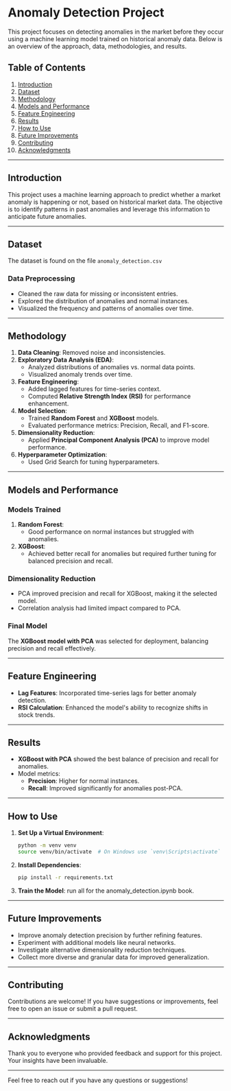# Anomaly Detection Project

This project focuses on detecting anomalies in the market before they occur using a machine learning model trained on historical anomaly data. Below is an overview of the approach, data, methodologies, and results.

## Table of Contents
1. [Introduction](#introduction)
2. [Dataset](#dataset)
3. [Methodology](#methodology)
4. [Models and Performance](#models-and-performance)
5. [Feature Engineering](#feature-engineering)
6. [Results](#results)
7. [How to Use](#how-to-use)
8. [Future Improvements](#future-improvements)
9. [Contributing](#contributing)
10. [Acknowledgments](#acknowledgments)

---

## Introduction
This project uses a machine learning approach to predict whether a market anomaly is happening or not, based on historical market data. The objective is to identify patterns in past anomalies and leverage this information to anticipate future anomalies.

---

## Dataset
The dataset is found on the file `anomaly_detection.csv`

### Data Preprocessing
- Cleaned the raw data for missing or inconsistent entries.
- Explored the distribution of anomalies and normal instances.
- Visualized the frequency and patterns of anomalies over time.

---

## Methodology
1. **Data Cleaning**: Removed noise and inconsistencies.
2. **Exploratory Data Analysis (EDA)**:
   - Analyzed distributions of anomalies vs. normal data points.
   - Visualized anomaly trends over time.
3. **Feature Engineering**:
   - Added lagged features for time-series context.
   - Computed **Relative Strength Index (RSI)** for performance enhancement.
4. **Model Selection**:
   - Trained **Random Forest** and **XGBoost** models.
   - Evaluated performance metrics: Precision, Recall, and F1-score.
5. **Dimensionality Reduction**:
   - Applied **Principal Component Analysis (PCA)** to improve model performance.
6. **Hyperparameter Optimization**:
   - Used Grid Search for tuning hyperparameters.

---

## Models and Performance
### Models Trained
1. **Random Forest**: 
   - Good performance on normal instances but struggled with anomalies.
2. **XGBoost**:
   - Achieved better recall for anomalies but required further tuning for balanced precision and recall.

### Dimensionality Reduction
- PCA improved precision and recall for XGBoost, making it the selected model.
- Correlation analysis had limited impact compared to PCA.

### Final Model
The **XGBoost model with PCA** was selected for deployment, balancing precision and recall effectively.

---

## Feature Engineering
- **Lag Features**: Incorporated time-series lags for better anomaly detection.
- **RSI Calculation**: Enhanced the model's ability to recognize shifts in stock trends.

---

## Results
- **XGBoost with PCA** showed the best balance of precision and recall for anomalies.
- Model metrics:
  - **Precision**: Higher for normal instances.
  - **Recall**: Improved significantly for anomalies post-PCA.

---

## How to Use
1. **Set Up a Virtual Environment**:
   ```bash
   python -m venv venv
   source venv/bin/activate  # On Windows use `venv\Scripts\activate`
   ```

2. **Install Dependencies**:
   ```bash
   pip install -r requirements.txt
   ```

3. **Train the Model**:
   run all for the anomaly_detection.ipynb book.

---

## Future Improvements
- Improve anomaly detection precision by further refining features.
- Experiment with additional models like neural networks.
- Investigate alternative dimensionality reduction techniques.
- Collect more diverse and granular data for improved generalization.

---

## Contributing
Contributions are welcome! If you have suggestions or improvements, feel free to open an issue or submit a pull request.

---

## Acknowledgments
Thank you to everyone who provided feedback and support for this project. Your insights have been invaluable.

---

Feel free to reach out if you have any questions or suggestions!
